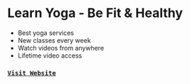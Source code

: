 # Learn Yoga - Be Fit & Healthy

- Best yoga services
- New classes every week
- Watch videos from anywhere
- Lifetime video access

### [`Visit Website`](https://ber-yoga-srt.netlify.app)